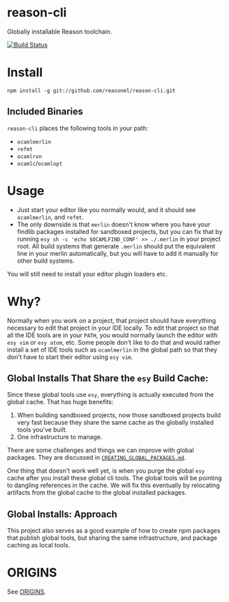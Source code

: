 # reason-cli
Globally installable Reason toolchain.

[![Build Status](https://travis-ci.org/reasonml/reason-cli.svg?branch=master)](https://travis-ci.org/reasonml/reason-cli)


# Install

```
npm install -g git://github.com/reasonml/reason-cli.git
```
## Included Binaries

`reason-cli` places the following tools in your path:

- `ocamlmerlin`
- `refmt`
- `ocamlrun`
- `ocamlc`/`ocamlopt`

# Usage

- Just start your editor like you normally would, and it should see `ocamlmerlin`,
and `refmt`.
- The only downside is that `merlin` doesn't know where you have your findlib
packages installed for sandboxed projects, but you can fix that by running
`esy sh -c 'echo $OCAMLFIND_CONF' >> ./.merlin` in your project root. All build
systems that generate `.merlin` should put the equivalent line in your merlin
automatically, but you will have to add it manually for other build systems.

You will still need to install your editor plugin loaders etc.

# Why?

Normally when you work on a project, that project should have everything necessary
to edit that project in your IDE locally. To edit that project so that all the
IDE tools are in your `PATH`, you would normally launch the editor with
`esy vim` or `esy atom`, etc. Some people don't like to do that and would rather
install a set of IDE tools such as `ocamlmerlin` in the global path so that they
don't have to start their editor using `esy vim`.

## Global Installs That Share the `esy` Build Cache:
Since these global tools use `esy`, everything is actually executed
from the global cache. That has huge benefits:

1. When building sandboxed projects, now those sandboxed projects
   build very fast because they share the same cache as the globally
   installed tools you've built.
2. One infrastructure to manage.


There are some challenges and things we can improve with global
packages. They are discussed in
[`CREATING_GLOBAL_PACKAGES.md`](./CREATING_GLOBAL_PACKAGES.md).

One thing that doesn't work well yet, is when you purge the global
`esy` cache after you install these global cli tools. The global
tools will be pointing to dangling references in the cache. We will
fix this eventually by relocating artifacts from the global cache to
the global installed packages.


## Global Installs: Approach

This project also serves as a good example of how to create npm
packages that publish global tools, but sharing the same
infrastructure, and package caching as local tools.

# ORIGINS

See [ORIGINS](./ORIGINS.md).
